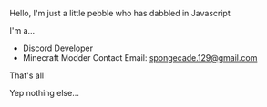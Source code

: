 Hello,
I'm just a little pebble who has dabbled in Javascript

I'm a...
- Discord Developer
- Minecraft Modder
Contact Email: spongecade.129@gmail.com

That's all








Yep nothing else...
